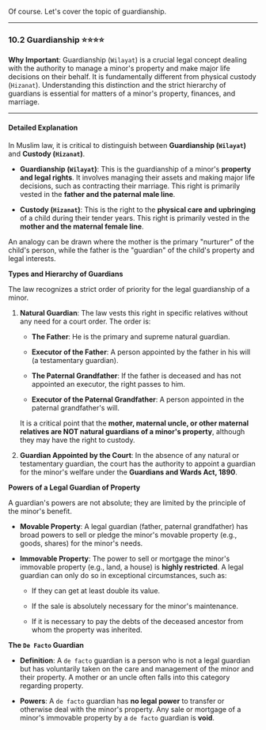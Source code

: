 Of course. Let's cover the topic of guardianship.

---

### 10.2 Guardianship ⭐⭐⭐⭐

**Why Important**: Guardianship (`Wilayat`) is a crucial legal concept dealing with the authority to manage a minor's property and make major life decisions on their behalf. It is fundamentally different from physical custody (`Hizanat`). Understanding this distinction and the strict hierarchy of guardians is essential for matters of a minor's property, finances, and marriage.

---

#### Detailed Explanation

In Muslim law, it is critical to distinguish between **Guardianship (`Wilayat`)** and **Custody (`Hizanat`)**.

- **Guardianship (`Wilayat`)**: This is the guardianship of a minor's **property and legal rights**. It involves managing their assets and making major life decisions, such as contracting their marriage. This right is primarily vested in the **father and the paternal male line**.
    
- **Custody (`Hizanat`)**: This is the right to the **physical care and upbringing** of a child during their tender years. This right is primarily vested in the **mother and the maternal female line**.
    

An analogy can be drawn where the mother is the primary "nurturer" of the child's person, while the father is the "guardian" of the child's property and legal interests.

**Types and Hierarchy of Guardians**

The law recognizes a strict order of priority for the legal guardianship of a minor.

1. **Natural Guardian**: The law vests this right in specific relatives without any need for a court order. The order is:
    
    - **The Father**: He is the primary and supreme natural guardian.
        
    - **Executor of the Father**: A person appointed by the father in his will (a testamentary guardian).
        
    - **The Paternal Grandfather**: If the father is deceased and has not appointed an executor, the right passes to him.
        
    - **Executor of the Paternal Grandfather**: A person appointed in the paternal grandfather's will.
        
    
    It is a critical point that the **mother, maternal uncle, or other maternal relatives are NOT natural guardians of a minor's property**, although they may have the right to custody.
    
2. **Guardian Appointed by the Court**: In the absence of any natural or testamentary guardian, the court has the authority to appoint a guardian for the minor's welfare under the **Guardians and Wards Act, 1890**.
    

**Powers of a Legal Guardian of Property**

A guardian's powers are not absolute; they are limited by the principle of the minor's benefit.

- **Movable Property**: A legal guardian (father, paternal grandfather) has broad powers to sell or pledge the minor's movable property (e.g., goods, shares) for the minor's needs.
    
- **Immovable Property**: The power to sell or mortgage the minor's immovable property (e.g., land, a house) is **highly restricted**. A legal guardian can only do so in exceptional circumstances, such as:
    
    - If they can get at least double its value.
        
    - If the sale is absolutely necessary for the minor's maintenance.
        
    - If it is necessary to pay the debts of the deceased ancestor from whom the property was inherited.
        

**The `De Facto` Guardian**

- **Definition**: A `de facto` guardian is a person who is not a legal guardian but has voluntarily taken on the care and management of the minor and their property. A mother or an uncle often falls into this category regarding property.
    
- **Powers**: A `de facto` guardian has **no legal power** to transfer or otherwise deal with the minor's property. Any sale or mortgage of a minor's immovable property by a `de facto` guardian is **void**.